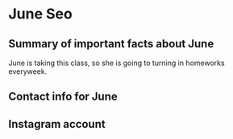 # June Seo
## Summary of important facts about June
June is taking this class, so she is going to turning in homeworks everyweek.
## Contact info for June
## Instagram account

